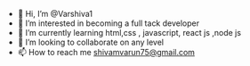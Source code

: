 - 👋 Hi, I’m @Varshiva1
- 👀 I’m interested in becoming a full tack developer
- 🌱 I’m currently learning html,css , javascript, react js ,node js
- 💞️ I’m looking to collaborate on any level
- 📫 How to reach me shivamvarun75@gmail.com

<!---
Varshiva1/Varshiva1 is a ✨ special ✨ repository because its `README.md` (this file) appears on your GitHub profile.
You can click the Preview link to take a look at your changes.
--->
